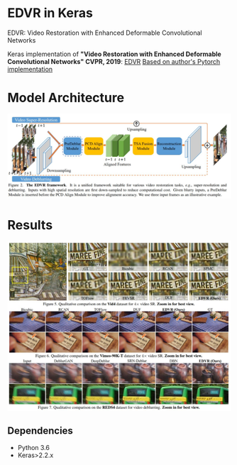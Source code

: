 # EDVR in Keras
EDVR: Video Restoration with Enhanced Deformable Convolutional Networks

Keras implementation of **"Video Restoration with Enhanced Deformable Convolutional Networks" CVPR, 2019**: [EDVR](https://arxiv.org/abs/1905.02716)
[Based on author's Pytorch implementation](https://github.com/xinntao/EDVR)

# Model Architecture
![alt text](https://github.com/Golbstein/EDVR_Keras/blob/master/assets/arch.JPG)

# Results
![alt text](https://github.com/Golbstein/EDVR_Keras/blob/master/assets/res.JPG)




## Dependencies
* Python 3.6
* Keras>2.2.x
